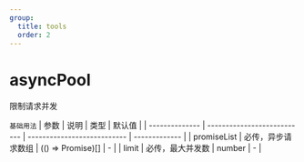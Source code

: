 ```yaml
---
group:
  title: tools
  order: 2
---
```


# asyncPool

限制请求并发

<code src="./demo/base.tsx">基础用法</code>
| 参数 | 说明 | 类型 | 默认值 |
| -------------- | --------------------------- | --------------------------- | ------------- |
| promiseList | 必传，异步请求数组 | (() => Promise<any>)[] | - |
| limit | 必传，最大并发数 | number | - |
